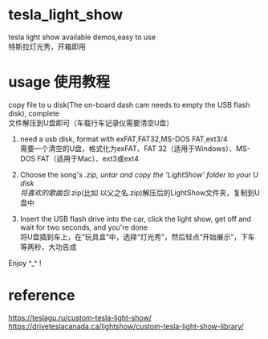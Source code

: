 # tesla_light_show
 tesla light show available demos,easy to use  
 特斯拉灯光秀，开箱即用
 

# usage 使用教程
copy file to u disk(The on-board dash cam needs to empty the USB flash disk), complete   
文件解压到U盘即可（车载行车记录仪需要清空U盘）

1. need a usb disk, format with  exFAT,FAT32,MS-DOS FAT,ext3/4   
需要一个清空的U盘，格式化为exFAT、FAT 32（适用于Windows）、MS-DOS FAT（适用于Mac）、ext3或ext4

2. Choose the song's *.zip, untar and copy the 'LightShow' folder to your U disk   
 将喜欢的歌曲包*.zip(比如 以父之名.zip)解压后的LightShow文件夹，复制到U盘中

3. Insert the USB flash drive into the car, click the light show, get off and wait for two seconds, and you're done   
 将U盘插到车上，在“玩具盒”中，选择“灯光秀”，然后轻点“开始展示”，下车等两秒，大功告成

Enjoy ^_^ !


# reference 
https://teslagu.ru/custom-tesla-light-show/   
https://driveteslacanada.ca/lightshow/custom-tesla-light-show-library/

